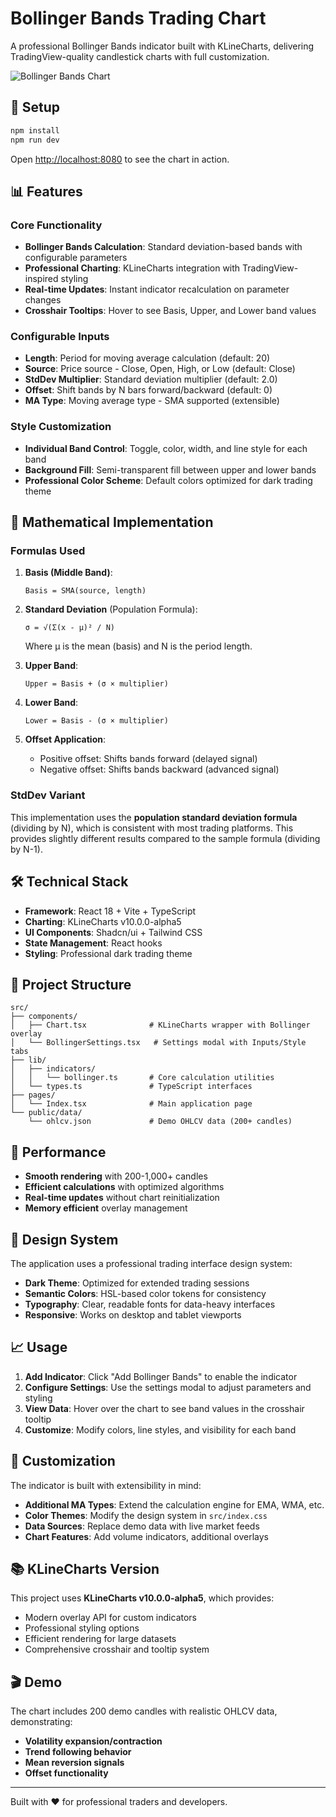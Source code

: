 # Bollinger Bands Trading Chart

A professional Bollinger Bands indicator built with KLineCharts, delivering TradingView-quality candlestick charts with full customization.

![Bollinger Bands Chart](https://images.unsplash.com/photo-1611974789855-9c2a0a7236a3?w=800&h=400&fit=crop)

## 🚀 Setup

```sh
npm install
npm run dev
```

Open [http://localhost:8080](http://localhost:8080) to see the chart in action.

## 📊 Features

### Core Functionality
- **Bollinger Bands Calculation**: Standard deviation-based bands with configurable parameters
- **Professional Charting**: KLineCharts integration with TradingView-inspired styling
- **Real-time Updates**: Instant indicator recalculation on parameter changes
- **Crosshair Tooltips**: Hover to see Basis, Upper, and Lower band values

### Configurable Inputs
- **Length**: Period for moving average calculation (default: 20)
- **Source**: Price source - Close, Open, High, or Low (default: Close)
- **StdDev Multiplier**: Standard deviation multiplier (default: 2.0)
- **Offset**: Shift bands by N bars forward/backward (default: 0)
- **MA Type**: Moving average type - SMA supported (extensible)

### Style Customization
- **Individual Band Control**: Toggle, color, width, and line style for each band
- **Background Fill**: Semi-transparent fill between upper and lower bands
- **Professional Color Scheme**: Default colors optimized for dark trading theme

## 🧮 Mathematical Implementation

### Formulas Used

1. **Basis (Middle Band)**:
   ```
   Basis = SMA(source, length)
   ```

2. **Standard Deviation** (Population Formula):
   ```
   σ = √(Σ(x - μ)² / N)
   ```
   Where μ is the mean (basis) and N is the period length.

3. **Upper Band**:
   ```
   Upper = Basis + (σ × multiplier)
   ```

4. **Lower Band**:
   ```
   Lower = Basis - (σ × multiplier)
   ```

5. **Offset Application**:
   - Positive offset: Shifts bands forward (delayed signal)
   - Negative offset: Shifts bands backward (advanced signal)

### StdDev Variant
This implementation uses the **population standard deviation formula** (dividing by N), which is consistent with most trading platforms. This provides slightly different results compared to the sample formula (dividing by N-1).

## 🛠 Technical Stack

- **Framework**: React 18 + Vite + TypeScript
- **Charting**: KLineCharts v10.0.0-alpha5
- **UI Components**: Shadcn/ui + Tailwind CSS
- **State Management**: React hooks
- **Styling**: Professional dark trading theme

## 📁 Project Structure

```
src/
├── components/
│   ├── Chart.tsx              # KLineCharts wrapper with Bollinger overlay
│   └── BollingerSettings.tsx   # Settings modal with Inputs/Style tabs
├── lib/
│   ├── indicators/
│   │   └── bollinger.ts       # Core calculation utilities
│   └── types.ts               # TypeScript interfaces
├── pages/
│   └── Index.tsx              # Main application page
└── public/data/
    └── ohlcv.json             # Demo OHLCV data (200+ candles)
```

## 🎯 Performance

- **Smooth rendering** with 200-1,000+ candles
- **Efficient calculations** with optimized algorithms
- **Real-time updates** without chart reinitialization
- **Memory efficient** overlay management

## 🎨 Design System

The application uses a professional trading interface design system:

- **Dark Theme**: Optimized for extended trading sessions
- **Semantic Colors**: HSL-based color tokens for consistency
- **Typography**: Clear, readable fonts for data-heavy interfaces
- **Responsive**: Works on desktop and tablet viewports

## 📈 Usage

1. **Add Indicator**: Click "Add Bollinger Bands" to enable the indicator
2. **Configure Settings**: Use the settings modal to adjust parameters and styling
3. **View Data**: Hover over the chart to see band values in the crosshair tooltip
4. **Customize**: Modify colors, line styles, and visibility for each band

## 🔧 Customization

The indicator is built with extensibility in mind:

- **Additional MA Types**: Extend the calculation engine for EMA, WMA, etc.
- **Color Themes**: Modify the design system in `src/index.css`
- **Data Sources**: Replace demo data with live market feeds
- **Chart Features**: Add volume indicators, additional overlays

## 📚 KLineCharts Version

This project uses **KLineCharts v10.0.0-alpha5**, which provides:
- Modern overlay API for custom indicators
- Professional styling options
- Efficient rendering for large datasets
- Comprehensive crosshair and tooltip system

## 🎬 Demo

The chart includes 200 demo candles with realistic OHLCV data, demonstrating:
- **Volatility expansion/contraction**
- **Trend following behavior**
- **Mean reversion signals**
- **Offset functionality**

---

Built with ❤️ for professional traders and developers.